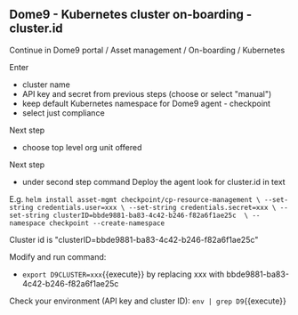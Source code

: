 
## Dome9 - Kubernetes cluster on-boarding - cluster.id

Continue in Dome9 portal / Asset management / On-boarding / Kubernetes

Enter
* cluster name
* API key and secret from previous steps (choose or select "manual")
* keep default Kubernetes namespace for Dome9 agent - checkpoint
* select just compliance

Next step
* choose top level org unit offered

Next step
* under second step command Deploy the agent look for cluster.id in text

E.g.
`helm install asset-mgmt checkpoint/cp-resource-management \
   --set-string credentials.user=xxx \
   --set-string credentials.secret=xxx \
   --set-string clusterID=bbde9881-ba83-4c42-b246-f82a6f1ae25c  \
   --namespace checkpoint --create-namespace`

Cluster id is "clusterID=bbde9881-ba83-4c42-b246-f82a6f1ae25c"

Modify and run command:
* `export D9CLUSTER=xxx`{{execute}}
by replacing xxx with bbde9881-ba83-4c42-b246-f82a6f1ae25c

Check your environment (API key and cluster ID):
`env | grep D9`{{execute}}

